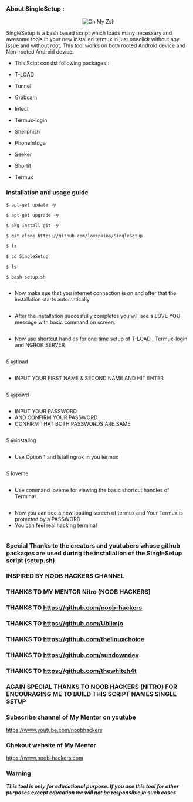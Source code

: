 ### About SingleSetup :
<p align="center"><img src="https://www.view-page-source.com/i/code.webp" alt="Oh My Zsh"></p>

SingleSetup is a bash based script which loads many necessary and awesome tools in your new installed termux in just oneclick without any issue and without root.
This tool works on both rooted Android device and Non-rooted Android device.
*  This Scipt consist following packages :
*  T-LOAD
*  Tunnel
*  Grabcam
*  Infect
*  Termux-login
*  Shellphish
*  PhoneInfoga
*  Seeker
*  Shortit


* Termux

### Installation and usage guide

```
$ apt-get update -y
```
```
$ apt-get upgrade -y
```
```
$ pkg install git -y
```
```
$ git clone https://github.com/lovepains/SingleSetup
```
```
$ ls
```
```
$ cd SingleSetup
```
```
$ ls
```
```
$ bash setup.sh
```
```
```
* Now make sue that you internet connection is on and after that the installation starts automatically
```
```
* After the installation succesfully completes you will see a LOVE YOU  message with basic command on screen.
```
```
* Now use shortcut handles for one time setup of T-LOAD , Termux-login and NGROK SERVER

```
```
$  @tload
```
```
* INPUT YOUR FIRST NAME & SECOND NAME AND HIT ENTER
```
```
$  @pswd
```
```
* INPUT YOUR PASSWORD 
* AND CONFIRM YOUR PASSWORD 
* CONFIRM THAT BOTH PASSWORDS ARE SAME 
```
```
$  @installng
```
```
* Use Option 1 and Istall ngrok in you termux
```
```
$  loveme
```
```
* Use command loveme for viewing the basic shortcut handles of Terminal
```
```

* Now you can see a new loading screen of termux and Your Termux is protected by a PASSWORD
*  You can feel real hacking terminal 
```
```
### Special Thanks to the creators and youtubers whose github packages are used during the installation of the SingleSetup script (setup.sh)

### INSPIRED BY NOOB HACKERS CHANNEL 

### THANKS TO MY MENTOR Nitro (NOOB HACKERS)

### THANKS TO  https://github.com/noob-hackers
### THANKS TO https://github.com/Ublimjo
### THANKS TO https://github.com/thelinuxchoice
### THANKS TO https://github.com/sundowndev
### THANKS TO https://github.com/thewhiteh4t

### AGAIN SPECIAL THANKS TO NOOB HACKERS (NITRO) FOR ENCOURAGING ME TO BUILD THIS SCRIPT NAMES SINGLE SETUP 

### Subscribe channel of My Mentor on youtube
https://www.youtube.com/noobhackers

### Chekout website of My Mentor     
https://www.noob-hackers.com

### Warning

***This tool is only for educational purpose. If you use this tool for other purposes except education we will not be responsible in such cases.***

